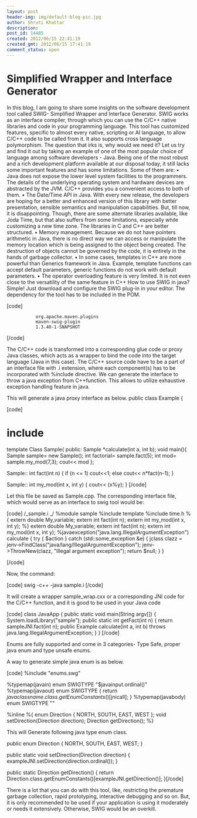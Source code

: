 ```yaml
---
layout: post
header-img: img/default-blog-pic.jpg
author: Shruti Khattar
description: 
post_id: 14485
created: 2012/06/15 22:41:19
created_gmt: 2012/06/15 17:41:19
comment_status: open
---
```


# Simplified Wrapper and Interface Generator

In this blog, I am going to share some insights on the software development tool called SWIG- Simplified Wrapper and Interface Generator. SWIG works as an interface compiler, through which you can use the C/C++ native libraries and code in your programming language. This tool has customized features, specific to almost every native, scripting or AI language, to allow C/C++ code to be called from it. It also supports cross language polymorphism. The question that irks is, why would we need it? Let us try and find it out by taking an example of one of the most popular choice of language among software developers - Java. Being one of the most robust and a rich development platform available at our disposal today, it still lacks some important features and has some limitations. Some of them are:  • Java does not expose the lower level system facilities to the programmers. The details of the underlying operating system and hardware devices are abstracted by the JVM. C/C++ provides you a convenient access to both of them. • The Date/Time API in Java. With every new release, the developers are hoping for a better and enhanced version of this library with better presentation, sensible semantics and manipulation capabilities. But, till now, it is disappointing. Though, there are some alternate libraries available, like Joda Time, but that also suffers from some limitations, especially while customizing a new time zone. The libraries in C and C++ are better structured. • Memory management. Because we do not have pointers arithmetic in Java, there is no direct way we can access or manipulate the memory location which is being assigned to the object being created. The destruction of objects cannot be governed by the code, it is entirely in the hands of garbage collector. • In some cases, templates in C++ are more powerful than Generics framework in Java. Example, template functions can accept default parameters, generic functions do not work with default parameters. • The operator overloading feature is very limited. It is not even close to the versatility of the same feature in C++ How to use SWIG in java? Simple! Just download and configure the SWIG plug-in in your editor. The dependency for the tool has to be included in the POM.

[code]
    
    
               org.apache.maven.plugins
               maven-swig-plugin
               1.3.40-1-SNAPSHOT
    

[/code]

The C/C++ code is transformed into a corresponding glue code or proxy Java classes, which acts as a wrapper to bind the code into the target language (Java in this case). The C/C++ source code have to be a part of an interface file with .i extension, where each component(s) has to be incorporated with %include directive. We can generate the interface to throw a java exception from C++function. This allows to utilize exhaustive exception handling feature in java.

This will generate a java proxy interface as below. public class Example {

[code]

# include

template<int n> Class Sample{ public: Sample *calculate(int a, int b); void main(){ Sample sample= new Sample(); int factorial= sample.fact(5); int mod= sample.my_mod(7,3); cout<< mod };

Sample:: int fact(int n) { if (n <= 1) cout<<1; else cout<< n*fact(n-1); }

Sample:: int my_mod(int x, int y) { cout<< (x%y); } [/code]

Let this file be saved as Sample.cpp. The corresponding interface file, which would serve as an interface to swig tool would be:

[code] /_sample.i _/ %module sample %include template <int n> %include time.h %{ extern double My_variable; extern int fact(int n); extern int my_mod(int x, int y); %} extern double My_variable; extern int fact(int n); extern int my_mod(int x, int y); %javaexception("java.lang.IllegalArgumentException") calculate { try { $action } catch (std::some_exception &e) { jclass clazz = jenv->FindClass("java/lang/IllegalArgumentException"); jenv->ThrowNew(clazz, "Illegal argument exception"); return $null; } }

[/code]

Now, the command:

[code] swig -c++ -java sample.i [/code]

It will create a wrapper sample_wrap.cxx or a corresponding JNI code for the C/C++ function, and it is good to be used in your Java code

[code] class JavaApp { public static void main(String argv[]) { System.loadLibrary("sample"); public static int getFact(int n) { return sampleJNI.fact(int n); public Example calculate(int a, int b) throws java.lang.IllegalArgumentException; } } [/code]

Enums are fully supported and come in 3 categories- Type Safe, proper java enum and type unsafe enums.

A way to generate simple java enum is as below.

[code] %include "enums.swg"

%typemap(javain) enum SWIGTYPE "$javainput.ordinal()" %typemap(javaout) enum SWIGTYPE { return $javaclassname.class.getEnumConstants()[$jnicall]; } %typemap(javabody) enum SWIGTYPE ""

%inline %{ enum Direction { NORTH, SOUTH, EAST, WEST }; void setDirection(Direction direction); Direction getDirection(); %}

This will Generate following java type enum class.

public enum Direction { NORTH, SOUTH, EAST, WEST; }

public static void setDirection(Direction direction) { exampleJNI.setDirection(direction.ordinal()); }

public static Direction getDirection() { return Direction.class.getEnumConstants()[exampleJNI.getDirection()]; }[/code]

There is a lot that you can do with this tool, like, restricting the premature garbage collection, rapid prototyping, interactive debugging and so on. But, it is only recommended to be used if your application is using it moderately or needs it extensively. Otherwise, SWIG would be an overkill.